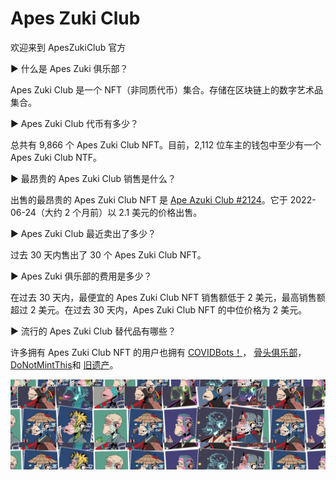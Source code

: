 # Apes Zuki Club

欢迎来到 ApesZukiClub 官方

▶ 什么是 Apes Zuki 俱乐部？

Apes Zuki Club 是一个 NFT（非同质代币）集合。存储在区块链上的数字艺术品集合。

▶ Apes Zuki Club 代币有多少？

总共有 9,866 个 Apes Zuki Club NFT。目前，2,112 位车主的钱包中至少有一个 Apes Zuki Club NTF。

▶ 最昂贵的 Apes Zuki Club 销售是什么？

出售的最昂贵的 Apes Zuki Club NFT 是 [Ape Azuki Club #2124](https://www.nft-stats.com/asset/0xd9917441c1ed53d5a8bcf4b94d26d02609944bdf/2124)。它于 2022-06-24（大约 2 个月前）以 2.1 美元的价格出售。

▶ Apes Zuki Club 最近卖出了多少？

过去 30 天内售出了 30 个 Apes Zuki Club NFT。

▶ Apes Zuki 俱乐部的费用是多少？

在过去 30 天内，最便宜的 Apes Zuki Club NFT 销售额低于 2 美元，最高销售额超过 2 美元。在过去 30 天内，Apes Zuki Club NFT 的中位价格为 2 美元。

▶ 流行的 Apes Zuki Club 替代品有哪些？

许多拥有 Apes Zuki Club NFT 的用户也拥有 [COVIDBots！](https://www.nft-stats.com/collection/covidbots)， [骨头俱乐部](https://www.nft-stats.com/collection/bones-club)， [DoNotMintThis](https://www.nft-stats.com/collection/donotmintthis)和 [旧遗产](https://www.nft-stats.com/collection/old-legacy)。

![unnamed](unnamed.png)


